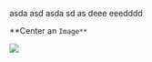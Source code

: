 asda
asd
asda
sd
as
deee
eeedddd

**Center an `Image**`

![](https://media.giphy.com/media/3oEdv898CETgzT5vxu/giphy.gif)
